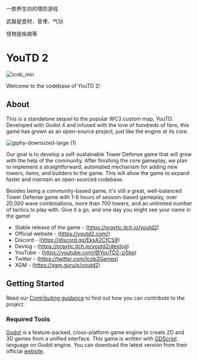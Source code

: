 一款养生向的塔防游戏


武器是食材、音律、气功

怪物是疾病等


# YouTD 2

![icob_min](https://user-images.githubusercontent.com/10060411/228678072-0ad070c8-1c62-4b1a-aaa2-d7e0ff4035e0.png)

Welcome to the codebase of YouTD 2!

## About
This is a standalone sequel to the popular WC3 custom map, YouTD. Developed with Godot 4 and infused with the love of hundreds of fans, this game has grown as an open-source project, just like the engine at its core.

![giphy-downsized-large (1)](https://github.com/Praytic/youtd2/assets/10060411/23a4ee6e-f7aa-404c-a3bf-9b8657457453)

Our goal is to develop a self-sustainable Tower Defense game that will grow with the help of the community. After finishing the core gameplay, we plan to implement a straightforward, automated mechanism for adding new towers, items, and builders to the game. This will allow the game to expand faster and maintain an open-sourced codebase.

Besides being a community-based game, it's still a great, well-balanced Tower Defense game with 1-6 hours of session-based gameplay, over 20,000 wave combinations, more than 700 towers, and an unlimited number of tactics to play with. Give it a go, and one day you might see your name in the game!

- Stable release of the game - (https://praytic.itch.io/youtd2)
- Official website - (https://youtd2.com/)
- Discord - (https://discord.gg/EksA2CfCS9)
- Devlog - (https://praytic.itch.io/youtd2/devlog)
- YouTube - (https://youtube.com/@YouTD2-zj5be)
- Twitter - (https://twitter.com/Icob2Games)
- XGM - (https://xgm.guru/p/youtd2)

## Getting Started
Read our [Contributing guidance](https://github.com/Praytic/youtd2/contribute) to find out how you can contribute to the project.

### Required Tools
[Godot](https://github.com/godotengine/godot) is a feature-packed, cross-platform game engine to create 2D and 3D games from a unified interface. This game is written with [GDScript](https://gdscript.com/) language on Godot engine. You can download the latest version from their official [website](https://godotengine.org/).
